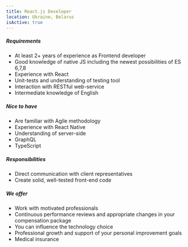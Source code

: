 ```yaml
---
title: React.js Developer
location: Ukraine, Belarus
isActive: true
---
```

##### **Requirements**

* At least 2+ years of experience as Frontend developer
* Good knowledge of native JS including the newest possibilities of ES 6,7,8
* Experience with React
* Unit-tests and understanding of testing tool
* Interaction with RESTful web-service
* Intermediate knowledge of English

##### **Nice to have**

* Are familiar with Agile methodology
* Experience with React Native
* Understanding of server-side
* GraphQL
* TypeScript

##### **Responsibilities**

* Direct communication with client representatives
* Create solid, well-tested front-end code

##### **We offer**

* Work with motivated professionals
* Continuous performance reviews and appropriate changes in your compensation package
* You can influence the technology choice
* Professional growth and support of your personal improvement goals
* Medical insurance